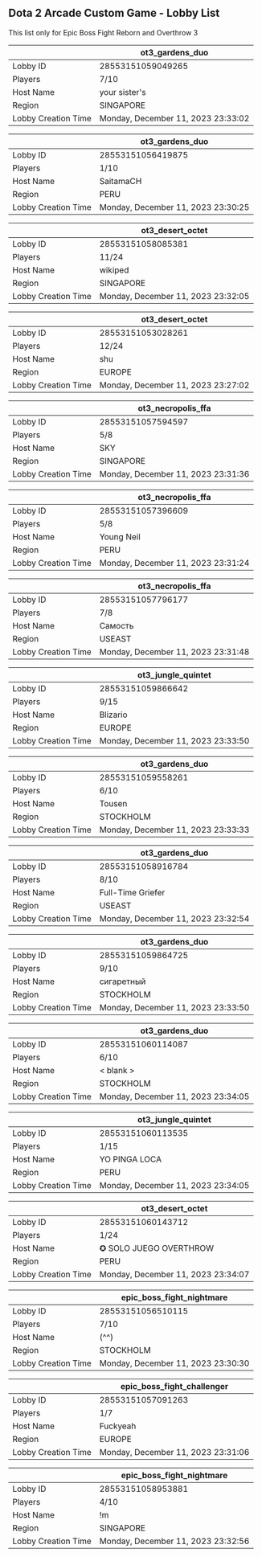 ## Dota 2 Arcade Custom Game - Lobby List

This list only for Epic Boss Fight Reborn and Overthrow 3

|  | ot3_gardens_duo |
| ------ | ------ |
| Lobby ID | 28553151059049265 |
| Players | 7/10 |
| Host Name | your sister's |
| Region | SINGAPORE |
| Lobby Creation Time | Monday, December 11, 2023 23:33:02 |


|  | ot3_gardens_duo |
| ------ | ------ |
| Lobby ID | 28553151056419875 |
| Players | 1/10 |
| Host Name | SaitamaCH |
| Region | PERU |
| Lobby Creation Time | Monday, December 11, 2023 23:30:25 |


|  | ot3_desert_octet |
| ------ | ------ |
| Lobby ID | 28553151058085381 |
| Players | 11/24 |
| Host Name | wikiped |
| Region | SINGAPORE |
| Lobby Creation Time | Monday, December 11, 2023 23:32:05 |


|  | ot3_desert_octet |
| ------ | ------ |
| Lobby ID | 28553151053028261 |
| Players | 12/24 |
| Host Name | shu |
| Region | EUROPE |
| Lobby Creation Time | Monday, December 11, 2023 23:27:02 |


|  | ot3_necropolis_ffa |
| ------ | ------ |
| Lobby ID | 28553151057594597 |
| Players | 5/8 |
| Host Name | SKY |
| Region | SINGAPORE |
| Lobby Creation Time | Monday, December 11, 2023 23:31:36 |


|  | ot3_necropolis_ffa |
| ------ | ------ |
| Lobby ID | 28553151057396609 |
| Players | 5/8 |
| Host Name | Young Neil |
| Region | PERU |
| Lobby Creation Time | Monday, December 11, 2023 23:31:24 |


|  | ot3_necropolis_ffa |
| ------ | ------ |
| Lobby ID | 28553151057796177 |
| Players | 7/8 |
| Host Name | Самость |
| Region | USEAST |
| Lobby Creation Time | Monday, December 11, 2023 23:31:48 |


|  | ot3_jungle_quintet |
| ------ | ------ |
| Lobby ID | 28553151059866642 |
| Players | 9/15 |
| Host Name | Blizario |
| Region | EUROPE |
| Lobby Creation Time | Monday, December 11, 2023 23:33:50 |


|  | ot3_gardens_duo |
| ------ | ------ |
| Lobby ID | 28553151059558261 |
| Players | 6/10 |
| Host Name | Tousen |
| Region | STOCKHOLM |
| Lobby Creation Time | Monday, December 11, 2023 23:33:33 |


|  | ot3_gardens_duo |
| ------ | ------ |
| Lobby ID | 28553151058916784 |
| Players | 8/10 |
| Host Name | Full-Time Griefer |
| Region | USEAST |
| Lobby Creation Time | Monday, December 11, 2023 23:32:54 |


|  | ot3_gardens_duo |
| ------ | ------ |
| Lobby ID | 28553151059864725 |
| Players | 9/10 |
| Host Name | сигаретный |
| Region | STOCKHOLM |
| Lobby Creation Time | Monday, December 11, 2023 23:33:50 |


|  | ot3_gardens_duo |
| ------ | ------ |
| Lobby ID | 28553151060114087 |
| Players | 6/10 |
| Host Name | < blank > |
| Region | STOCKHOLM |
| Lobby Creation Time | Monday, December 11, 2023 23:34:05 |


|  | ot3_jungle_quintet |
| ------ | ------ |
| Lobby ID | 28553151060113535 |
| Players | 1/15 |
| Host Name | YO PINGA LOCA |
| Region | PERU |
| Lobby Creation Time | Monday, December 11, 2023 23:34:05 |


|  | ot3_desert_octet |
| ------ | ------ |
| Lobby ID | 28553151060143712 |
| Players | 1/24 |
| Host Name | ✪ SOLO JUEGO OVERTHROW |
| Region | PERU |
| Lobby Creation Time | Monday, December 11, 2023 23:34:07 |


|  | epic_boss_fight_nightmare |
| ------ | ------ |
| Lobby ID | 28553151056510115 |
| Players | 7/10 |
| Host Name | (^^) |
| Region | STOCKHOLM |
| Lobby Creation Time | Monday, December 11, 2023 23:30:30 |


|  | epic_boss_fight_challenger |
| ------ | ------ |
| Lobby ID | 28553151057091263 |
| Players | 1/7 |
| Host Name | Fuckyeah |
| Region | EUROPE |
| Lobby Creation Time | Monday, December 11, 2023 23:31:06 |


|  | epic_boss_fight_nightmare |
| ------ | ------ |
| Lobby ID | 28553151058953881 |
| Players | 4/10 |
| Host Name | !m |
| Region | SINGAPORE |
| Lobby Creation Time | Monday, December 11, 2023 23:32:56 |


